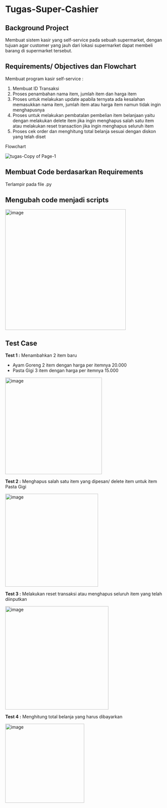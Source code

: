 # Tugas-Super-Cashier

## Background Project
Membuat sistem kasir yang self-service pada sebuah supermarket, dengan tujuan agar customer yang jauh dari lokasi supermarket dapat membeli barang di supermarket tersebut.

## Requirements/ Objectives dan Flowchart
Membuat program kasir self-service :
1. Membuat ID Transaksi
2. Proses penambahan nama item, jumlah item dan harga item
3. Proses untuk melakukan update apabila ternyata ada kesalahan memasukkan nama item, jumlah item atau harga item namun tidak ingin menghapusnya 
4. Proses untuk melakukan pembatalan pembelian item belanjaan yaitu dengan melakukan delete item jika ingin menghapus salah satu item atau melakukan reset transaction jika ingin menghapus seluruh item 
5. Proses cek order dan menghitung total belanja sesuai dengan diskon yang telah diset

Flowchart

![tugas-Copy of Page-1](https://github.com/friskays/Tugas-Super-Cashier/assets/114457985/7e5c657c-98d3-444e-9c47-7e3f121c4d5d)


## Membuat Code berdasarkan Requirements
Terlampir pada file .py

## Mengubah code menjadi scripts
<img width="383" alt="image" src="https://github.com/friskays/Tugas-Super-Cashier/assets/114457985/c5bda1f6-f27b-4f6d-9f4d-d141607a3b21">

## Test Case
**Test 1 :** 
Menambahkan 2 item baru 
- Ayam Goreng 2 item dengan harga per itemnya 20.000
- Pasta Gigi 3 item dengan harga per itemnya 15.000

<img width="307" alt="image" src="https://github.com/friskays/Tugas-Super-Cashier/assets/114457985/8db288c4-bc57-4da5-8a37-e1707e675d60">

**Test 2 :**
Menghapus salah satu item yang dipesan/ delete item untuk item Pasta Gigi

<img width="295" alt="image" src="https://github.com/friskays/Tugas-Super-Cashier/assets/114457985/028d78af-14bf-4775-ab92-13955ecf3e78">

**Test 3 :**
Melakukan reset transaksi atau menghapus seluruh item yang telah diinputkan 

<img width="328" alt="image" src="https://github.com/friskays/Tugas-Super-Cashier/assets/114457985/306b7a62-9393-4f10-8aa6-76b831cf240e">

**Test 4 :**
Menghitung total belanja yang harus dibayarkan

<img width="251" alt="image" src="https://github.com/friskays/Tugas-Super-Cashier/assets/114457985/100091c8-2b58-45ce-a812-72be0aafb6e4">
